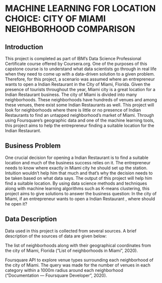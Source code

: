 # MACHINE LEARNING FOR LOCATION CHOICE: CITY OF MIAMI NEIGHBORHOOD COMPARISON

## Introduction

This project is completed as part of IBM’s Data Science Professional Certificate course offered by Coursera.org. One of the purposes of this capstone course is to understand what data scientists go through in real life when they need to come up with a data-driven solution to a given problem. Therefore, for this project, a scenario was assumed where an entrepreneur wants to open a Indian Restaurant in the City of Miami, Florida. Given the presence of tourists throughout the year, Miami city is a great location for a Indian Restaurant business. The city of Miami is divided into many neighborhoods. These neighborhoods have hundreds of venues and among these venues, there exist some Indian Restaurants as well. This project will look for neighborhoods where there is little or no presence of Indian Restaurants to find an untapped neighborhood’s market of Miami. Through using Foursquare’s geographic data and one of the machine learning tools, this project aims to help the entrepreneur finding a suitable location for the Indian Restaurant.

## Business Problem

One crucial decision for opening a Indian Restaurant is to find a suitable location and much of the business success relies on it. The entrepreneur needs to know where exactly in Miami city he should set up the station. Intuition wouldn’t help him that much and that’s why the decision needs to be taken based on what data says. The output of this project will help him find a suitable location. By using data science methods and techniques along with machine learning algorithms such as K-means clustering, this project aims to give solutions to answer the business question: In the city of Miami, if an entrepreneur wants to open a Indian Restaurant , where should he open it?

## Data Description

Data used in this project is collected from several sources. A brief description of the sources of data are given below:

The list of neighborhoods along with their geographical coordinates from the city of Miami, Florida (“List of neighborhoods in Miami”, 2020).

Foursquare API to explore venue types surrounding each neighborhood of the city of Miami. The query was made for the number of venues in each category within a 1000m radius around each neighborhood (“Documentation — Foursquare Developer”, 2020).
